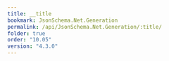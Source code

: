 ```yaml
---
title: __title
bookmark: JsonSchema.Net.Generation
permalink: /api/JsonSchema.Net.Generation/:title/
folder: true
order: "10.05"
version: "4.3.0"
---
```

